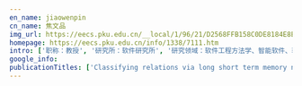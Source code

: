 ```yaml
---
en_name: jiaowenpin
cn_name: 焦文品
img_url: https://eecs.pku.edu.cn/__local/1/96/21/D2568FFB158C0DE8184E8E23C79_A107D60A_2115.jpg?e=.jpg
homepage: https://eecs.pku.edu.cn/info/1338/7111.htm
intro: ['职称：教授', '研究所：软件研究所', '研究领域：软件工程方法学、智能软件、软件形式化方法 ', '办公电话：86-10-6275 7670转13', '电子邮件：jwp@sei.pku.edu.cn', '个人主页：www.sei.pku.edu.cn/~jwp ']
google_info: 
publicationTitles: ['Classifying relations via long short term memory networks along shortest dependency paths', 'Missing value estimation for mixed-attribute data sets', 'Convolutional neural networks over tree structures for programming language processing', 'Natural language inference by tree-based convolution and heuristic matching', 'Some discussion on the development of software technology', 'How transferable are neural networks in nlp applications?', 'Sequence to backward and forward sequences: A content-introducing approach to generative short-text conversation', 'Improved relation classification by deep recurrent neural networks with data augmentation', 'Discriminative neural sentence modeling by tree-based convolution', 'Missing data imputation by utilizing information within incomplete instances', 'Constructing virtual domain ontologies based on domain knowledge reuse', 'Deep code comment generation', 'Building program vector representations for deep learning', 'Requirement engineering in service-oriented system engineering', 'Review on the study of entanglement in quantum computation speedup', 'Modeling and analyzing the reliability and cost of service composition in the IoT: A probabilistic approach', 'Building toward capability specifications of web services based on an environment ontology', 'A bdd-based approach to verifying clone-enabled feature models’ constraints and customization', 'A systematic literature review of requirements modeling and analysis for self-adaptive systems', 'A syntax-based approach to measuring the degree of inconsistency for belief bases', 'Ontology-Based Requirements Elicitation [J]', 'A general framework for measuring inconsistency through minimal inconsistent sets', 'Domain modeling-based software engineering: a formal approach', 'Service discovery for internet of things: a context-awareness perspective', 'Internetware computing: issues and perspective', 'Ontology-based requirements elicitation', 'Measuring the blame of each formula for inconsistent prioritized knowledge bases', 'Measuring inconsistency in requirements specifications', 'Formal ontology: Foundation of domain knowledge sharing and reusing', 'TBCNN: A tree-based convolutional neural network for programming language processing', 'Handling over-fitting in test cost-sensitive decision tree learning by feature selection, smoothing and pruning', 'Modeling and verifying web services driven by requirements: An ontology-based approach', "A use case based approach to feature models' construction", 'Inconsistency measurement of software requirements specifications: An ontology-based approach', 'Building program vector representations for deep learning', 'Revisiting the meaning of requirements', 'Coupling distributed and symbolic execution for natural language queries', 'Requirement specification in pseudo-natural language in PROMIS', 'Classifying relations via long short term memory networks along shortest dependency path', 'Mining globally interesting patterns from multiple databases using kernel estimation', 'Modeling and verifying services of Internet of Things based on timed automata', 'Handling inconsistency in distributed software requirements specifications based on prioritized merging', 'On end-to-end program generation from user intention by deep neural networks', 'Recognizing entailment and contradiction by tree-based convolution', 'An ontology of problem frames for guiding problem frame specification', 'Ontology-oriented requirements analysis', 'Automatically acquiring requirements of business information systems by reusing business ontology', 'Summarizing source code with transferred api knowledge', 'A comparative study on regularization strategies for embedding-based neural networks', 'Evolving quantum circuits at the gate level with a hybrid quantum-inspired evolutionary algorithm', 'Automatically multi-paradigm requirements modeling and analyzing: An ontology-based approach', 'Requirement driven aggregation of active Internetware entities', 'Towards automatic problem decomposition: an ontology-based approach', 'Automated requirements elicitation: Combining a model-driven approach with concept reuse', 'TDL: a transformation description language from feature model to use case for automated use case derivation', 'Mining binary constraints in the construction of feature models', 'Towards a service requirements modelling ontology based on agent knowledge and intentions', 'An Approach for Specifying Capability ofWeb Services based on Environment Ontology', 'Integrating goals and problem frames in requirements analysis', 'A reinforcement learning-based framework for the generation and evolution of adaptation rules', 'From knowledge based software engineering to knowware based software engineering', 'Towards a service requirements ontology on knowledge and intention', 'Ontology-based inconsistency management of software requirements specifications', 'Backward and forward language modeling for constrained sentence generation', 'Extending the problem frames approach for capturing non-functional requirements', 'A formalism for extending the NFR Framework to support the composition of the goal trees', 'Performing projection in problem frames using scenarios', 'Beyond knowledge engineering', 'Beyond Knowledge Engineering', 'Hierarchical RNN with static sentence-level attention for text-based speaker change detection', 'Measuring the significance of inconsistency in the viewpoints framework', 'Managing software requirements changes based on negotiation-style revision', 'Compressing neural language models by sparse word representations', 'Mining class-bridge rules based on rough sets', 'Handling non-canonical software requirements based on Annotated Predicate Calculus', 'Strategic capability modelling of services', 'Modeling and specifying parametric adaptation mechanism for self-adaptive systems', 'Preliminary study of service discovery in Internet of things: Feasibility and limitation of SOA', 'A framework for the elicitation and analysis of information technology service requirements and their alignment with enterprise business goals', 'Poet: Privacy on the edge with bidirectional data transformations', 'Dptool: A tool for supporting the problem description and projection', 'A merging-based approach to handling inconsistency in locally prioritized software requirements', 'Requirement driven agent collaboration based on functional ontology and AMD', 'Distilling word embeddings: An encoding approach', 'User preference based autonomic generation of self-adaptive rules', 'Stigmergy-based construction of internetware artifacts', 'An engineerable ontology based approach for requirements elicitation in process centered problem domain', 'Modeling timing requirements in problem frames using CCSL', 'Approach for evaluating the trustworthiness of service agent', 'On constructing environment ontology for semantic web services', 'FECT: a modelling framework for automatically composing web services', 'Ontology-oriented requirements analysis', 'Lightweight semantic service modelling for IoT: an environment-based approach', 'Environment based modeling approach for services in the Internet of Things', 'Feature-oriented stigmergy-based collaborative requirements modeling: an exploratory approach for requirements elicitation and evolution based on web-enabled collective …', 'Finding optimal solution for satisficing non-functional requirements via 0-1 programming', '物联网服务发现初探: 传统 SOA 的可行性和局限性', 'From inconsistency handling to non-canonical requirements management: A logical perspective', 'Avt vector: A quantitative security requirements evaluation approach based on assets, vulnerabilities and trustworthiness of environment', 'Missing data analysis: a kernel-based multi-imputation approach', 'A Priority-based Negotiations Approach for Handling Inconsistencies in Multi-perspective Software Requirements', 'A modeling approach for service-oriented application based on extensive reuse', 'Requirements analyses integrating goals and problem analysis techniques', 'Trust analysis of web services based on a trust ontology', 'CodeSum: Translate program language to natural language', 'Capturing requirements from expected interactions between software and its interactive environment: an ontology based approach', 'Towards an ontological approach to information system security and safety requirement modeling and reuse', 'rΣ: Automated reasoning tool for non-functional requirement goal models', 'iMashup: assisting end-user programming for the service-oriented web', 'Identifying acceptable common proposals for handling inconsistent software requirements', 'Detecting of requirements inconsistency: an ontology-based approach', 'An approach of acquiring requirement information based on domain knowledge', 'A blame-based approach to generating proposals for handling inconsistency in software requirements', 'Characterizing the implementation of software non-functional requirements from probabilistic perspective', 'Towards controllable requirements engineering processes based on cybernetics', 'Web service retrieval: An approach based on context ontology', '2nd international workshop on advances and applications of problem frames', 'Managing the inconsistency of software requirements.', 'Knowledge based hierarchical software reuse', 'Xia Youming (Department of Mathematics Yunnan Normal University Kunming 650092); AN APPROACH OF ACQUIRING REQUIREMENT INFORMATION BASED ON DOMAIN KNOWLEDGE [J]', 'Toward Better Summarizing Bug Reports With Crowdsourcing Elicited Attributes', 'On early statistical requirements validation of cyber-physical space systems', 'QoS-aware service composition using blockchain-based smart contracts', 'Implementation decision making for internetware driven by quality requirements', 'Automated reasoning with goal tree models for software quality requirements', 'Web services composing by multiagent negotiation', 'Requirements driven agent collaboration', 'Web service composition: an approach using effect-based reasoning', 'Ontology-based semantic cache in AOKB', 'Deep code comment generation with hybrid lexical and syntactical information', 'Why do neural dialog systems generate short and meaningless replies? a comparison between dialog and translation', 'Petri net based test case generation for evolved specification', 'Goal model driven alternative selection: a quantitative approach', 'Tree-based convolution: A new neural architecture for sentence modeling', 'A problem oriented approach to modeling feedback loops for self-adaptive software systems', 'An approach for capturing software requirements from interactive scenarios', 'Knowledge guided software trustworthiness requirements elicitation', "CoFM: a web-based collaborative feature modeling system for internetware requirements' gathering and continual evolution", 'Assignment problem in requirements driven agent collaboration and its implementation', 'Capability description and discovery of Internetware entity', 'Summary queries for frequent itemsets mining', 'An agent-based framework supporting trust evaluation for service selection', 'Environment ontology-based capability specification for web service discovery', 'OSNET-a language for domain modeling', 'NEWCOM: An architecture description language in client/server style', 'Simplifying the formal verification of safety requirements in zone controllers through problem frames and constraint-based projection', 'Transforming timing requirements into CCSL constraints to verify cyber-physical systems', 'Improved knowledge base completion by the path-augmented transR model', 'Ontology patterns for service‐oriented software development', 'Mct: A tool for commenting programs by multimedia comments', 'Discovering domain concepts and hyponymy relations by text relevance classifying based iterative web searching', 'Reliability concerns in the problem frames approach and system reliability enhancement patterns', 'A unified use-misuse case model for capturing and analysing safety and security requirements', 'An automatic reasoning mechanism for nfr goal models', 'A Framework for Agent-Based Service-Oriented Modelling', 'Service-oriented modeling: An extensive reuse method', 'An ontology-guided process for developing problem frame specification: an example', 'Evolving quantum oracles with hybrid quantum-inspired evolutionary algorithm', 'Inconsistency-based strategy for clarifying vague software requirements', 'Automating application software generation', 'Modelling and analysing resilient cyber-physical systems', 'Smart contract-based negotiation for adaptive QoS-aware service composition', "Companies' domination in FLOSS development: an empirical study of OpenStack", 'Towards neural speaker modeling in multi-party conversation: The task, dataset, and models', 'Learning embeddings of api tokens to facilitate deep learning based program processing', 'Delaydroid: reducing tail-time energy by refactoring android apps', 'Domain hyponymy hierarchy discovery by iterative web searching and inferable semantics based concept selecting', 'Research on the merging of feature models', 'CoFM: An environment for collaborative feature modeling', 'An Agent Based Framework for Internetware Computing.', 'Elicitation of Dependability Requirements: A HAZOP-based Approach', 'Elicit the Requirements on Software Dependability: A Knowledge-Based Approach', 'Aggregation of autonomous Internetware entities', 'NIIA: nonparametric iterative imputation algorithm', 'Requirement driven service agent coalition formation and negotiation', 'An agent-based trust model for service-oriented systems', 'A method for web service description by using problem frames approach', 'Web Service Retrieval based on Environment Ontology.', 'Managing non-canonical software requirements.', 'IntelliMerge: a refactoring-aware software merging technique', 'Tree-Based Convolutional Neural Networks: Principles and Applications', 'Eliciting Activity Requirements from Crowd Using Genetic Algorithm', 'Learning high-dimensional multimedia data', 'Backward and forward language modeling for constrained natural language generation', 'Eliciting dependability requirements: a control cases based approach', 'Analyzing Early Requirements of Cyber-physical Systems through Structure and Goal Modeling', 'An approach for selecting implementation strategies of non-functional requirements', 'Requirements modeling and system reconfiguration for self-adaptation of Internetware', 'A process algebra for environment-based specification of web services', 'Unifying domain ontology with agent-oriented modeling of services', 'Towards a more fundamental explanation of constraints in feature models: A requirement-oriented approach', 'Requirement Model and Satisfiability Decision for Service Composition', 'A problem-driven collaborative approach to eliciting requirements of internetwares', 'Semantic approach for service oriented requirements modeling', 'A trust measurement mechanism for service agents', 'Service-Oriented Modeling: An Ontology-based Approach', 'A composition model of internet components based on environment transitions.', 'An experiment for showing some kind of artificial understanding', "Companies' Participation in OSS Development-An Empirical Study of OpenStack", 'Deep-AutoCoder: Learning to Complete Code Precisely with Induced Code Tokens', 'Learning to Infer API Mappings from API Documents', 'Learning sparse overcomplete word vectors without intermediate dense representations', 'Integrating Goal Model into Rule-Based Adaptation', 'Context-Aware Tree-Based Convolutional Neural Networks for Natural Language Inference', 'Tree-based convolution: A new architecture for sentence modeling', 'Towards ontological approach to eliciting risk-based security requirements', 'A knowware based infrastructure for rule based control systems in smart spaces', 'Research on the Merging of Feature Models [J]', 'Measuring software requirements evolution caused by inconsistency.', 'An approach to generating proposals for handling inconsistent software requirements', 'Enhancing use cases with subjective risk assessment', 'From use case model to service model: An environment ontology based approach', 'Principles of Practice in Multi-Agent Systems: 12th International Conference, PRIMA 2009, Nagoya, Japan, December 14-16, 2009, Proceedings', 'Verifying software requirements based on answer set programming', 'Requirement Driven Service Agent Collaboration and QoS Based Negotiation', 'A Measurement-Driven process model for managing inconsistent software requirements', 'A Scenario-Based Problem Decomposition', 'Balancing academic and industrial needs in RE courses', '3rd international workshop on advances and applications of problem frames', 'Knowledge Science, Engineering and Management', 'Some cognitive aspects of a turing test for children', 'FECT: a framework for automatic composition of Web services', 'Modeling programs hierarchically with stack-augmented LSTM', 'Detecting Code Clones with Graph Neural Networkand Flow-Augmented Abstract Syntax Tree', 'How do companies collaborate in open source ecosystems? An empirical study of OpenStack', 'Environment-Centric Self-Adaptivity for Autonomous Systems in Smart Spaces', 'Automating Consistency Verification of Safety Requirements for Railway Interlocking Systems', 'RE4CPS: Requirements Engineering for Cyber-Physical Systems', 'A Self-Attentional Neural Architecture for Code Completion with Multi-Task Learning', 'Forward and backward traceability: Requirements and challenges (Keynote)', 'Open Models: Beyond the Open Source Software Development', 'Code Generation as a Dual Task of Code Summarization', 'Bidirectional Transformations for Self-Adaptive Systems', 'Solving Pictorial Jigsaw Puzzle by Stigmergy-inspired Internet-based Human Collective Intelligence', 'Model Checking the Uncertainties in Software Systems Introduced by Intelligent Components', 'TBCNN for Dependency Trees in Natural Language Processing', 'General Framework of Tree-Based Convolutional Neural Networks (TBCNNs)', 'TBCNN for Programs’ Abstract Syntax Trees', 'TBCNN for Constituency Trees in Natural Language Processing', 'Call Graph Based Android Malware Detection with CNN', 'Learning to Generate Comments for API-Based Code Snippets', 'Knowledge Science, Engineering and Management: 10th International Conference, KSEM 2017, Melbourne, VIC, Australia, August 19-20, 2017, Proceedings', 'Towards Ontological Approach to Security Risk Analysis of Information System: Model and Architecture', 'A Feature-Driven Approach to Automated Class Diagram Construction', 'Verification Based on Hyponymy Hierarchical Characteristics for Web-Based Hyponymy Discovery', 'Requirements Engineering: First Asia Pacific Requirements Engineering Symposium, APRES 2014, Auckland, New Zealand, April 28-29, 2014, Proceedings', 'Knowware-Based Software Engineering: An Overview of its Origin, Essence, Core Techniques, and Future Development', 'A Survey on the Research of Feature Model Merging', 'extending the problem frames approach for capturing non-functional requirements', 'specifying and Composing Web services with an environment ontology-based approach', 'Vulnerability Analysis Approach To Capturing Information System Safety Threats and Requirements', 'Agent-oriented requirements analysis from scenarios', 'An Ontology based Method for Building Understandable Hierarchical Classification Structure for Software Assets Browsing.', 'Modeling in agent oriented internetware framework', 'Knowledge merging under multiple attributes', 'Strategies for complex data cube queries', 'Knowledge Science, Engineering and Management: Third International Conference, KSEM 2009, Vienna, Austria, November 25-27, 2009, Proceedings', 'Principles of Practice in Multi-Agent Systems', 'Web Services Composing by Multiagent Negotiation', 'Special issue on applications and advances in problem frames', 'Evolving Quantum Circuits for Temporal Averaging in Bulk Quantum Computation', 'Effective Strategy for Non-adjacent Quantum Gates Transformation in Quantum Circuits', 'A Method to Synthesize Boolean Quantum Circuit Based on Reed-Muller Expansions', '不仅仅是知识工程', 'Reasoning about hybrid probabilistic knowledge bases', 'PART I-AI Foundations and Technologies-Logic and Reasoning-Inconsistency-Based Strategy for Clarifying Vague Software Requirements', 'A Logical Approach for Testing Requirements.', 'Handling Inconsistent Priorities of Overlapped Requirements in Merging Viewpoints', 'Learning Fuzzy Decision Trees from Sequential and Incomplete Data', 'Software Reuse and System Evolution', 'Requirement Specification in Pseudo-Natural Language in PROMIS', 'Coupling distributed and symbolic execution for natural language queries']
---
```

